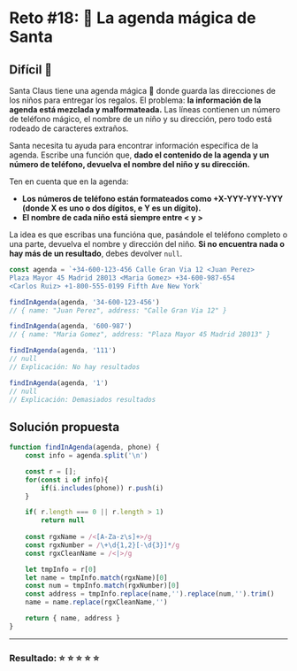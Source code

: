 # Reto #18: 📇 La agenda mágica de Santa  

## Difícil 🔴

Santa Claus tiene una agenda mágica 📇 donde guarda las direcciones de los niños para entregar los regalos. El problema: **la información de la agenda está mezclada y malformateada.** Las líneas contienen un número de teléfono mágico, el nombre de un niño y su dirección, pero todo está rodeado de caracteres extraños.

Santa necesita tu ayuda para encontrar información específica de la agenda. Escribe una función que, **dado el contenido de la agenda y un número de teléfono, devuelva el nombre del niño y su dirección.**

Ten en cuenta que en la agenda:

- **Los números de teléfono están formateados como +X-YYY-YYY-YYY (donde X es uno o dos dígitos, e Y es un dígito).**
- **El nombre de cada niño está siempre entre < y >**

La idea es que escribas una funcióna que, pasándole el teléfono completo o una parte, devuelva el nombre y dirección del niño. **Si no encuentra nada o hay más de un resultado**, debes devolver ``null``.

```javascript
const agenda = `+34-600-123-456 Calle Gran Via 12 <Juan Perez>
Plaza Mayor 45 Madrid 28013 <Maria Gomez> +34-600-987-654
<Carlos Ruiz> +1-800-555-0199 Fifth Ave New York`

findInAgenda(agenda, '34-600-123-456')
// { name: "Juan Perez", address: "Calle Gran Via 12" }

findInAgenda(agenda, '600-987')
// { name: "Maria Gomez", address: "Plaza Mayor 45 Madrid 28013" }

findInAgenda(agenda, '111')
// null
// Explicación: No hay resultados

findInAgenda(agenda, '1')
// null
// Explicación: Demasiados resultados
```

## Solución propuesta

```javascript
function findInAgenda(agenda, phone) {
    const info = agenda.split('\n')

    const r = [];
    for(const i of info){
        if(i.includes(phone)) r.push(i)
    }

    if( r.length === 0 || r.length > 1)
        return null
    
    const rgxName = /<[A-Za-z\s]+>/g
    const rgxNumber = /\+\d{1,2}[-\d{3}]*/g
    const rgxCleanName = /<|>/g

    let tmpInfo = r[0]
    let name = tmpInfo.match(rgxName)[0]
    const num = tmpInfo.match(rgxNumber)[0]
    const address = tmpInfo.replace(name,'').replace(num,'').trim()
    name = name.replace(rgxCleanName,'')

    return { name, address }
}
```

---

### Resultado: ⭐ ⭐ ⭐ ⭐ ⭐
